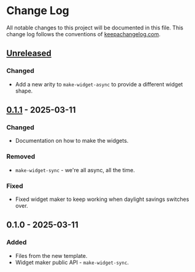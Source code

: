# Change Log
All notable changes to this project will be documented in this file. This change log follows the conventions of [keepachangelog.com](http://keepachangelog.com/).

## [Unreleased]
### Changed
- Add a new arity to `make-widget-async` to provide a different widget shape.

## [0.1.1] - 2025-03-11
### Changed
- Documentation on how to make the widgets.

### Removed
- `make-widget-sync` - we're all async, all the time.

### Fixed
- Fixed widget maker to keep working when daylight savings switches over.

## 0.1.0 - 2025-03-11
### Added
- Files from the new template.
- Widget maker public API - `make-widget-sync`.

[Unreleased]: https://sourcehost.site/your-name/prayer-times/compare/0.1.1...HEAD
[0.1.1]: https://sourcehost.site/your-name/prayer-times/compare/0.1.0...0.1.1
